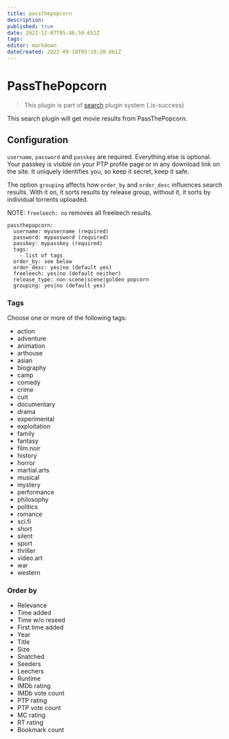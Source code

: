 ```yaml
---
title: passthepopcorn
description: 
published: true
date: 2022-12-07T05:46:59.651Z
tags: 
editor: markdown
dateCreated: 2022-09-18T05:18:20.861Z
---
```


# PassThePopcorn
> This plugin is part of [search](/Plugins/Searches) plugin system
{.is-success}

This search plugin will get movie results from PassThePopcorn.

## Configuration
`username`, `password` and `passkey` are required. Everything else is optional. Your passkey is visible on your PTP profile page or in any download link on the site. It uniquely identifies you, so keep it secret, keep it safe.

The option `grouping` affects how `order_by` and `order_desc` influences search results. With it on, it sorts results by release group, without it, it sorts by individual torrents uploaded.

NOTE: `freeleech: no` removes all freeleech results.
```
passthepopcorn:
  username: myusername (required)
  password: mypassword (required)
  passkey: mypasskey (required)
  tags:
    - list of tags
  order_by: see below
  order_desc: yes|no (default yes)
  freeleech: yes|no (default neither)
  release_type: non-scene|scene|golden popcorn
  grouping: yes|no (default yes)
```
### Tags
Choose one or more of the following tags:
- action
- adventure
- animation
- arthouse
- asian
- biography
- camp
- comedy
- crime
- cult
- documentary
- drama
- experimental
- exploitation
- family
- fantasy
- film.noir
- history
- horror
- martial.arts
- musical
- mystery
- performance
- philosophy
- politics
- romance
- sci.fi
- short
- silent
- sport
- thriller
- video.art
- war
- western

### Order by
- Relevance
- Time added
- Time w/o reseed
- First time added
- Year
- Title
- Size
- Snatched
- Seeders
- Leechers
- Runtime
- IMDb rating
- IMDb vote count
- PTP rating
- PTP vote count
- MC rating
- RT rating
- Bookmark count